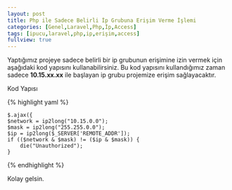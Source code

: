 ```yaml
---
layout: post
title: Php ile Sadece Belirli İp Grubuna Erişim Verme İşlemi
categories: [Genel,Laravel,Php,İp,Access]
tags: [ipucu,laravel,php,ip,erişim,access]
fullview: true
---
```


Yaptığımız projeye sadece belirli bir ip grubunun erişimine izin vermek için aşağıdaki kod yapısını kullanabilirsiniz.
Bu kod yapısını kullandığımız zaman sadece **10.15.xx.xx** ile başlayan ip grubu projemize erişim sağlayacaktır.

Kod Yapısı

{% highlight yaml %}

    $.ajax({
    $network = ip2long("10.15.0.0");
    $mask = ip2long("255.255.0.0");
    $ip = ip2long($_SERVER['REMOTE_ADDR']);
    if (($network & $mask) != ($ip & $mask)) {
        die("Unauthorized");
    }

{% endhighlight %}



Kolay gelsin.


